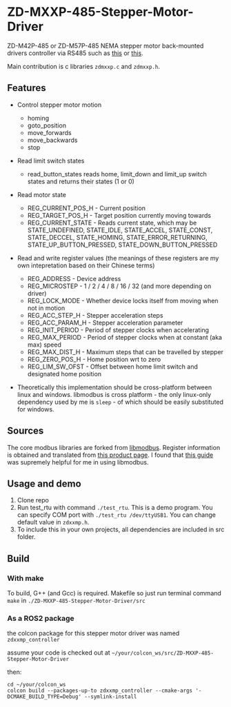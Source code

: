 
# ZD-MXXP-485-Stepper-Motor-Driver

ZD-M42P-485 or ZD-M57P-485 NEMA stepper motor back-mounted drivers controller via RS485 such as [this](https://world.taobao.com/item/634196223214.htm) or [this](https://www.aliexpress.com/item/1005004161246962.html).

Main contribution is c libraries ```zdmxxp.c``` and ```zdmxxp.h```. 

## Features
- Control stepper motor motion
  - homing
  - goto_position
  - move_forwards
  - move_backwards
  - stop

- Read limit switch states
  - read_button_states reads home, limit_down and limit_up switch states and returns their states (1 or 0) 

- Read motor state
  - REG_CURRENT_POS_H - Current position
  - REG_TARGET_POS_H - Target position currently moving towards
  - REG_CURRENT_STATE - Reads current state, which may be STATE_UNDEFINED, STATE_IDLE, STATE_ACCEL, STATE_CONST, STATE_DECCEL, STATE_HOMING, STATE_ERROR_RETURNING, STATE_UP_BUTTON_PRESSED, STATE_DOWN_BUTTON_PRESSED

- Read and write register values (the meanings of these registers are my own intepretation based on their Chinese terms)
  - REG_ADDRESS  - Device address  
  - REG_MICROSTEP - 1 / 2 / 4 / 8 / 16 / 32 (and more depending on driver)
  - REG_LOCK_MODE - Whether device locks itself from moving when not in motion
  - REG_ACC_STEP_H  - Stepper acceleration steps
  - REG_ACC_PARAM_H - Stepper acceleration parameter
  - REG_INIT_PERIOD - Period of stepper clocks when accelerating
  - REG_MAX_PERIOD  - Period of stepper clocks when at constant (aka max) speed
  - REG_MAX_DIST_H - Maximum steps that can be travelled by stepper
  - REG_ZERO_POS_H - Home position wrt to zero
  - REG_LIM_SW_OFST - Offset between home limit switch and designated home position

- Theoretically this implementation should be cross-platform between linux and windows. libmodbus is cross platform - the only linux-only dependency used by me is ```sleep``` - of which should be easily substituted for windows.

## Sources
The core modbus libraries are forked from [libmodbus](https://github.com/stephane/libmodbus). Register information is obtained and translated from [this product page](://world.taobao.com/item/634196223214.htm). I found that [this guide](https://aijishu.com/a/1060000000224798) was supremely helpful for me in using libmodbus. 

## Usage and demo
1. Clone repo
2. Run test_rtu with command ```./test_rtu```. This is a demo program. You can specify COM port with ```./test_rtu /dev/ttyUSB1```. You can change default value in ```zdxxmp.h```. 
3. To include this in your own projects, all dependencies are included in src folder. 

## Build
### With make
To build, G++ (and Gcc) is required. Makefile so just run terminal command  ```make``` in ```./ZD-MXXP-485-Stepper-Motor-Driver/src```

### As a ROS2 package

the colcon package for this stepper motor driver was named `zdxxmp_controller`

assume your code is checked out at 
`~/your/colcon_ws/src/ZD-MXXP-485-Stepper-Motor-Driver`

then:
```
cd ~/your/colcon_ws
colcon build --packages-up-to zdxxmp_controller --cmake-args '-DCMAKE_BUILD_TYPE=Debug' --symlink-install
```
